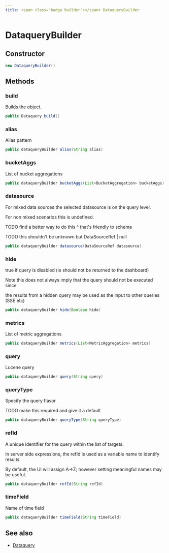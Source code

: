 ```yaml
---
title: <span class="badge builder"></span> DataqueryBuilder
---
```

# <span class="badge builder"></span> DataqueryBuilder

## Constructor

```java
new DataqueryBuilder()
```
## Methods

### <span class="badge object-method"></span> build

Builds the object.

```java
public Dataquery build()
```

### <span class="badge object-method"></span> alias

Alias pattern

```java
public dataqueryBuilder alias(String alias)
```

### <span class="badge object-method"></span> bucketAggs

List of bucket aggregations

```java
public dataqueryBuilder bucketAggs(List<BucketAggregation> bucketAggs)
```

### <span class="badge object-method"></span> datasource

For mixed data sources the selected datasource is on the query level.

For non mixed scenarios this is undefined.

TODO find a better way to do this ^ that's friendly to schema

TODO this shouldn't be unknown but DataSourceRef | null

```java
public dataqueryBuilder datasource(DataSourceRef datasource)
```

### <span class="badge object-method"></span> hide

true if query is disabled (ie should not be returned to the dashboard)

Note this does not always imply that the query should not be executed since

the results from a hidden query may be used as the input to other queries (SSE etc)

```java
public dataqueryBuilder hide(Boolean hide)
```

### <span class="badge object-method"></span> metrics

List of metric aggregations

```java
public dataqueryBuilder metrics(List<MetricAggregation> metrics)
```

### <span class="badge object-method"></span> query

Lucene query

```java
public dataqueryBuilder query(String query)
```

### <span class="badge object-method"></span> queryType

Specify the query flavor

TODO make this required and give it a default

```java
public dataqueryBuilder queryType(String queryType)
```

### <span class="badge object-method"></span> refId

A unique identifier for the query within the list of targets.

In server side expressions, the refId is used as a variable name to identify results.

By default, the UI will assign A->Z; however setting meaningful names may be useful.

```java
public dataqueryBuilder refId(String refId)
```

### <span class="badge object-method"></span> timeField

Name of time field

```java
public dataqueryBuilder timeField(String timeField)
```

## See also

 * <span class="badge object-type-class"></span> [Dataquery](./object-Dataquery.md)

